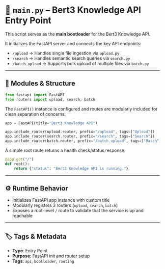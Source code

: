 # 🧠 `main.py` – Bert3 Knowledge API Entry Point

This script serves as the **main bootloader** for the Bert3 Knowledge API.

It initializes the FastAPI server and connects the key API endpoints:

- `/upload` → Handles single file ingestion via `upload.py`
- `/search` → Handles semantic search queries via `search.py`
- `/batch_upload` → Supports bulk upload of multiple files via `batch.py`

---

## 🧩 Modules & Structure

```python
from fastapi import FastAPI
from routers import upload, search, batch
```

The `FastAPI()` instance is configured and routes are modularly included for clean separation of concerns:

```python
app = FastAPI(title="Bert3 Knowledge API")

app.include_router(upload.router, prefix="/upload", tags=["Upload"])
app.include_router(search.router, prefix="/search", tags=["Search"])
app.include_router(batch.router, prefix="/batch_upload", tags=["Batch"])
```

A simple root route returns a health check/status response:

```python
@app.get("/")
def root():
    return {"status": "Bert3 Knowledge API is running."}
```

---

## ⚙️ Runtime Behavior

- Initializes FastAPI app instance with custom title
- Modularly registers 3 routers (`upload`, `search`, `batch`)
- Exposes a root-level `/` route to validate that the service is up and reachable

---

## 🏷 Tags & Metadata

- **Type**: Entry Point
- **Purpose**: FastAPI init and router setup
- **Tags**: `api`, `bootloader`, `routing`
